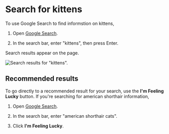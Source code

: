 # Search for kittens

To use Google Search to find informstion on kittens,

1.  Open [Google Search](https://www.google.com).

    [comment]: # (test {"action":"goTo", "uri":"www.google.com"})

2.  In the search bar, enter "kittens", then press Enter.

    [comment]: # (test {"action":"type", "css":"[title=Search]", "keys":"kittens", "trailingSpecialKey":"Enter"})
    [comment]: # (test {"action":"wait", "duration":"5000"})
    [comment]: # (test {"action":"screenshot", "filename":"results.png"})

Search results appear on the page.

![Search results for "kittens".](./results.png)

## Recommended results

To go directly to a recommended result for your search, use the **I'm Feeling Lucky** button. If you're searching for american shorthair information,

[comment]: # (test {"action":"goTo", "uri":"www.google.com"})
[comment]: # (test {"action":"matchText", "css":"#gbqfbb", "text":"I'm Feeling Lucky"})

1.  Open [Google Search](https://www.google.com).

    [comment]: # (test {"action":"goTo", "uri":"www.google.com"})

2.  In the search bar, enter "american shorthair cats".

    [comment]: # (test {"action":"type", "css":"[title=Search]", "keys":"american shorthair cats"})

3.  Click **I'm Feeling Lucky**.

    [comment]: # (test {"action":"click", "css":"#gbqfbb"})